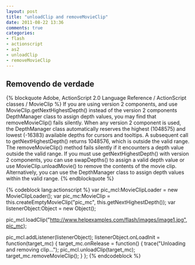 ```yaml
---
layout: post
title: "unloadClip and removeMovieClip"
date: 2011-08-22 13:36
comments: true
categories:
- flash
- actionscript
- as2
- unloadClip
- removeMovieClip
---
```


## Removendo de verdade

{% blockquote Adobe, ActionScript 2.0 Language Reference / ActionScript classes / MovieClip %}
If you are using version 2 components, and use MovieClip.getNextHighestDepth() instead of the version 2 components DepthManager class to assign depth values, you may find that removeMovieClip() fails silently. When any version 2 component is used, the DepthManager class automatically reserves the highest (1048575) and lowest (-16383) available depths for cursors and tooltips. A subsequent call to getNextHighestDepth() returns 1048576, which is outside the valid range. The removeMovieClip() method fails silently if it encounters a depth value outside the valid range. If you must use getNextHighestDepth() with version 2 components, you can use swapDepths() to assign a valid depth value or use MovieClip.unloadMovie() to remove the contents of the movie clip. Alternatively, you can use the DepthManager class to assign depth values within the valid range.
{% endblockquote %}

{% codeblock lang:actionscript %}
var pic_mcl:MovieClipLoader = new MovieClipLoader();
var pic_mc:MovieClip = this.createEmptyMovieClip("pic_mc", this.getNextHighestDepth());
var listenerObject:Object = new Object();
  
pic_mcl.loadClip("http://www.helpexamples.com/flash/images/image1.jpg",pic_mc);

pic_mcl.addListener(listenerObject);
listenerObject.onLoadInit = function(target_mc)
{
  target_mc.onRelease = function()
  {
    trace("Unloading and removing clip...");
    pic_mcl.unloadClip(target_mc);
    target_mc.removeMovieClip();
  }
};
{% endcodeblock %}
